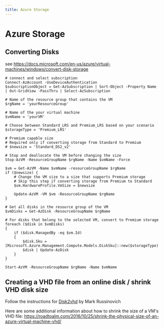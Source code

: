 ```yaml
---
title: Azure Storage
---
```


# Azure Storage

## Converting Disks

see https://docs.microsoft.com/en-us/azure/virtual-machines/windows/convert-disk-storage

````
# connect and select subscription
Connect-AzAccount -UseDeviceAuthentication
$subscriptionObject = Get-AzSubscription | Sort-Object -Property Name | Out-GridView -PassThru | Select-AzSubscription

# Name of the resource group that contains the VM
$rgName = 'yourResourceGroup'

# Name of the your virtual machine
$vmName = 'yourVM'

# Choose between Standard_LRS and Premium_LRS based on your scenario
$storageType = 'Premium_LRS'

# Premium capable size
# Required only if converting storage from Standard to Premium
# $newsize = 'Standard_DS2_v2'

# Stop and deallocate the VM before changing the size
Stop-AzVM -ResourceGroupName $rgName -Name $vmName -Force

$vm = Get-AzVM -Name $vmName -resourceGroupName $rgName
if ($newsize) {
    # Change the VM size to a size that supports Premium storage
    # Skip this step if converting storage from Premium to Standard
    $vm.HardwareProfile.VmSize = $newsize

    Update-AzVM -VM $vm -ResourceGroupName $rgName
}

# Get all disks in the resource group of the VM
$vmDisks = Get-AzDisk -ResourceGroupName $rgName

# For disks that belong to the selected VM, convert to Premium storage
foreach ($disk in $vmDisks)
{
	if ($disk.ManagedBy -eq $vm.Id)
	{
		$disk.Sku = [Microsoft.Azure.Management.Compute.Models.DiskSku]::new($storageType)
		$disk | Update-AzDisk
	}
}

Start-AzVM -ResourceGroupName $rgName -Name $vmName
````

## Creating a VHD file from an online disk / shrink VHD disk size

Follow the instructions for [Disk2vhd](https://docs.microsoft.com/de-de/sysinternals/downloads/disk2vhd) by Mark Russinovich

Here are some additional information about how to shrink the size of a VM's VHD file: https://roadtoalm.com/2016/10/25/shrink-the-physical-size-of-an-azure-virtual-machine-vhd/

